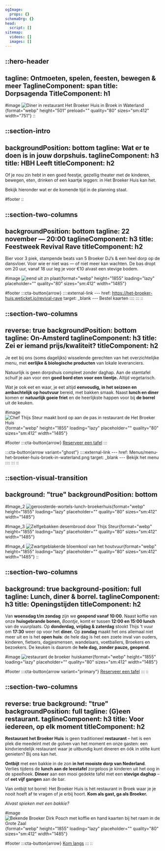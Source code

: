 ```yaml
---
ogImage:
  props: {}
schemaOrg: {}
head:
  script: []
sitemap:
  videos: []
  images: []
---
```


::hero-header
---
tagline: Ontmoeten, spelen, feesten, bewegen & meer
TaglineComponent: span
title: Dorpsagenda
TitleComponent: h1
---
#image
![Diner in restaurant Het Broeker Huis in Broek in Waterland](/broeker-huiskamer-diner-volle-eetzaal-licht-hout-warm.jpg){format="webp" height="501" preload="" quality="80" sizes="sm:412" width="751"}
::

::section-intro
---
backgroundPosition: bottom
tagline: Wat er te doen is in jouw dorpshuis.
taglineComponent: h3
title: HBH Leeft
titleComponent: h2
---
Of je nou zin hebt in een goed feestje, gezellig theater met de kinderen, bewegen, eten, drinken of een kaartje leggen: in Het Broeker Huis kan het.

Bekijk hieronder wat er de komende tijd in de planning staat.

#footer
::

::section-two-columns
---
backgroundPosition: bottom
tagline: 22 november — 20:00
taglineComponent: h3
title: Feestweek Revival Rave
titleComponent: h2
---
Bier voor 3 piek, stampende beats van 5 Broeker DJ’s & een heel dorp op de dansvloer. Voor wie er niet was — of niet meer kan wachten. De bas dropt om 20 uur, vanaf 18 uur leg je voor €10 alvast een stevige bodem.

#image
![eend uit zn plaat](/FeestweekRevivalRave.jpg){format="webp" height="1855" loading="lazy" placeholder="" quality="80" sizes="sm:412" width="1485"}

#footer
  :::cta-button{arrow}
    ::::external-link
    ---
    href: https://het-broeker-huis.weticket.io/revival-rave
    target: _blank
    ---
    Bestel kaarten
    ::::
  :::
::

::section-two-columns
---
reverse: true
backgroundPosition: bottom
tagline: On-Amsterd
taglineComponent: h3
title: Zei er iemand prijs/kwaliteit?
titleComponent: h2
---
Je eet bij ons (soms dagelijks) wisselende gerechten van het overzichtelijke menu, met **eerlijke & biologische producten** van lokale leveranciers.

Natuurlijk is geen dorpshuis compleet zonder daghap. Aan de stamtafel schuif je aan voor een **goed bord eten voor een tientje.** Altijd vegetarisch.

Wat je ook eet en waar, je eet altijd **eenvoudig, in het seizoen en ambachtelijk op houtvuur** bereid, met bakken smaak. Naast **lunch en diner** komen er **natuurlijk goeie friet** en de heerlijkste happen voor bij **de borrel** uit de keuken.

#image
![Chef Thijs Steur maakt bord op aan de pas in restaurant de Het Broeker Huis](/aubergine-italiaans-broeker-huiskamer.jpg){format="webp" height="1855" loading="lazy" placeholder="" quality="80" sizes="sm:412" width="1485"}

#footer
  :::cta-button{arrow}
  [Reserveer een tafel](https://live.tebi.co/ecom/reservations/282764_0a523a1d3711c0523566f753f2cb25e5f14ed781117e8ef82016152d6ff5c2c2)
  :::

  :::cta-button{arrow variant="ghost"}
    ::::external-link
    ---
    href: Menus/menu-het-broeker-huis-broek-in-waterland.png
    target: _blank
    ---
    Bekijk het menu
    ::::
  :::
::

::section-visual-transition
---
background: "true"
backgroundPosition: bottom
---
#Image_2
![geroosterde-wortels-lunch-broekerhuis](/images/20250625_BROEKERHUIS_FOOD_300.jpg){format="webp" height="1855" loading="lazy" placeholder="" quality="80" sizes="sm:412" width="1485"}

#Image_3
![Zelfgebakken desembrood door Thijs Steur](/20250310_BROEKERHUIS_TUINZAAL_060.JPG){format="webp" height="1855" loading="lazy" placeholder="" quality="80" sizes="sm:412" width="1485"}

#Image_4
![Zwartgeblakerde bloemkool van het houtvuur](/fransje-geroosterde-asperges-pistou-broeker-huis.jpg){format="webp" height="1855" loading="lazy" placeholder="" quality="80" sizes="sm:412" width="1485"}
::

::section-two-columns
---
background: true
background-position: full
tagline: Lunch, diner & borrel.
taglineComponent: h3
title: Openingstijden
titleComponent: h2
---
Van **woensdag t/m zondag** zijn we **geopend vanaf 10:00**. Naast koffie van onze **huisgebrande bonen,** *Boontje*, komt er tussen **12:00 en 15:00 lunch** van de vuurplaats. Op **donderdag, vrijdag & zaterdag** stookt Thijs ‘t vuur om **17:30** weer op voor het **diner.** Op **zondag** maakt het ons allemaal niet meer uit en is het **open huis**: de hele dag is het een zoete inval van ouders, kinderen, fietsers, dagjesmensen, wandelaars, voetballers, Broekers en bezoekers. De keuken is daarom de **hele dag, zonder pauze, geopend.**

#image
![restaurant de broeker huiskamer](/broeker-huiskamer-twee-personen-dinertafel.jpg){format="webp" height="1855" loading="lazy" placeholder="" quality="80" sizes="sm:412" width="1485"}

#footer
  :::cta-button{arrow variant="primary"}
  [Reserveer een tafel](https://live.tebi.co/ecom/reservations/282764_0a523a1d3711c0523566f753f2cb25e5f14ed781117e8ef82016152d6ff5c2c2)
  :::
::

::section-two-columns
---
reverse: true
background: "true"
backgroundPosition: full
tagline: (G)een restaurant.
taglineComponent: h3
title: Voor iedereen, op elk moment
titleComponent: h2
---
**Restaurant het Broeker Huis** is geen traditioneel **restaurant** – het is een plek die meedeint met de golven van het moment en onze gasten: een kindvriendelijk restaurant waar je uitbundig kunt dineren en óók in stilte kunt genieten? Bij ons kan het.

**Ontbijt** met een bakkie in de zon **in het mooiste dorp van Nederland**. Verlies tijdens de **lunch aan de leestafel** zorgeloos je kinderen uit het oog in de speelhoek. **Dineer** aan een mooi gedekte tafel met een **stevige daghap** – of **eet vijf gangen** aan de bar.

Van ontbijt tot borrel: Het Broeker Huis is hét restaurant in Broek waar je je nooit hoeft af te vragen of je erbij hoort. **Kom als gast, ga als Broeker.**

*Alvast spieken met een bakkie?*

#image
![Bekende Broeker Dirk Posch met koffie en hand kaarten bij het raam in de Grote Zaal](/20250331_BROEKERHUIS_0727.JPG){format="webp" height="1855" loading="lazy" placeholder="" quality="80" sizes="sm:412" width="1485"}

#footer
  :::cta-button{arrow}
  [Kom langs](/contact-parkeren)
  :::
::
